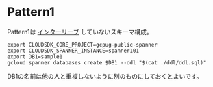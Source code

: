 # Pattern1

Pattern1は [インターリーブ](https://cloud.google.com/spanner/docs/schema-and-data-model?hl=en#parent-child) していないスキーマ構成。

``` Pattern1用のDBを作成する
export CLOUDSDK_CORE_PROJECT=gcpug-public-spanner
export CLOUDSDK_SPANNER_INSTANCE=spanner101
export DB1=sample1
gcloud spanner databases create $DB1 --ddl "$(cat ./ddl/ddl.sql)"
```

DB1の名前は他の人と重複しないように別のものにしておくとよいです。